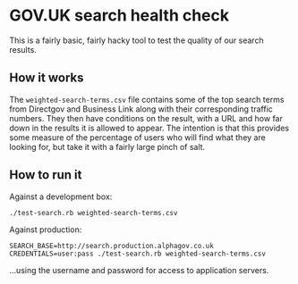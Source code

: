 GOV.UK search health check
==========================

This is a fairly basic, fairly hacky tool to test the quality of our search
results.

How it works
------------

The `weighted-search-terms.csv` file contains some of the top search terms from
Directgov and Business Link along with their corresponding traffic numbers. They
then have conditions on the result, with a URL and how far down in the results
it is allowed to appear. The intention is that this provides some measure of
the percentage of users who will find what they are looking for, but take it
with a fairly large pinch of salt.

How to run it
-------------

Against a development box:

    ./test-search.rb weighted-search-terms.csv

Against production:

    SEARCH_BASE=http://search.production.alphagov.co.uk CREDENTIALS=user:pass ./test-search.rb weighted-search-terms.csv

&hellip;using the username and password for access to application servers.